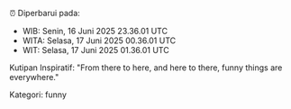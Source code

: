 ⏰ Diperbarui pada:
- WIB: Senin, 16 Juni 2025 23.36.01 UTC
- WITA: Selasa, 17 Juni 2025 00.36.01 UTC
- WIT: Selasa, 17 Juni 2025 01.36.01 UTC

Kutipan Inspiratif:
"From there to here, and here to there, funny things are everywhere."


Kategori: funny

